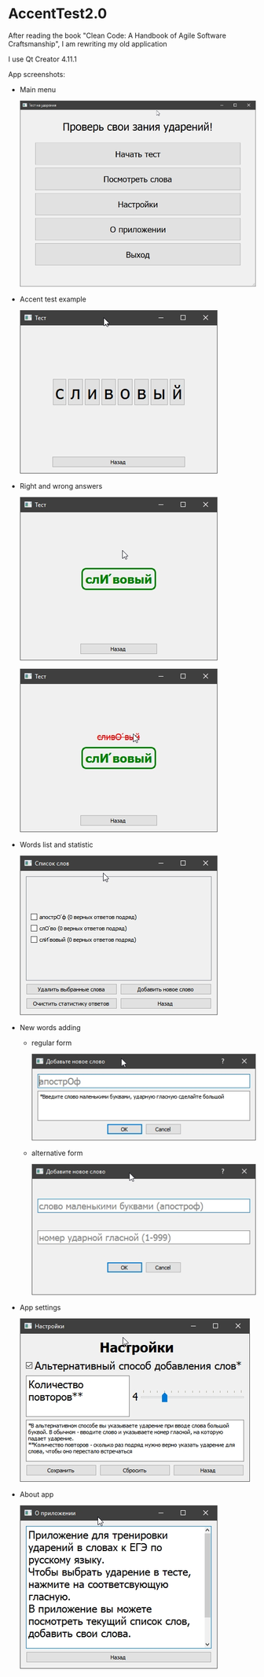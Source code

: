 # AccentTest2.0
After reading the book "Clean Code: A Handbook of Agile Software Craftsmanship", I am rewriting my old application

I use Qt Creator 4.11.1

App screenshots:

* Main menu 
    
    ![alt text](screenshots/mainMenu.jpg "mainMenu")​

* Accent test example 
    
    ![alt text](screenshots/word.jpg "word")​

* Right and wrong answers 
    
    ![alt text](screenshots/rightAccent.jpg "rightAccent")​ 
    
    ![alt text](screenshots/wrongAccent.jpg "wrongAccent")​

* Words list and statistic 

    ![alt text](screenshots/wordsList.jpg "wordsList")​

* New words adding
    * regular form 
    
        ![alt text](screenshots/addNewWord.jpg "addNewWord")​
    * alternative form 
    
        ![alt text](screenshots/addNewWordAlternative.jpg "addNewWordAlternative")​

* App settings 
    
    ![alt text](screenshots/settings.jpg "settings")​
    
* About app 

    ![alt text](screenshots/aboutApp.jpg "aboutApp")​